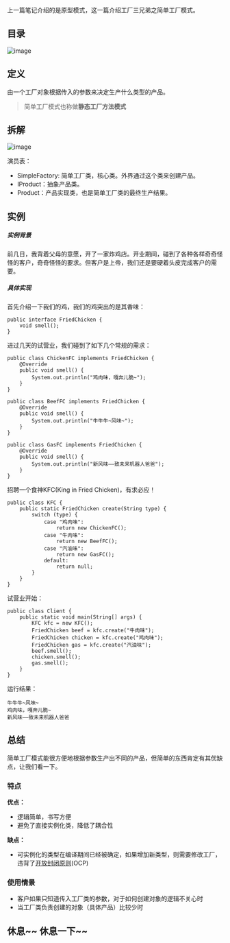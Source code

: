 上一篇笔记介绍的是原型模式，这一篇介绍工厂三兄弟之简单工厂模式。

## 目录
![image](http://7xslhx.com1.z0.glb.clouddn.com/android_pic/simplefact_cl.png)
## 定义
由一个工厂对象根据传入的参数来决定生产什么类型的产品。

> 简单工厂模式也称做**静态工厂方法模式**

## 拆解
![image](http://7xslhx.com1.z0.glb.clouddn.com/android_pic/SimpleFactory.png)

演员表：
- SimpleFactory: 简单工厂类，核心类。外界通过这个类来创建产品。
- IProduct：抽象产品类。
- Product：产品实现类，也是简单工厂类的最终生产结果。

## 实例
##### 实例背景
前几日，我背着父母的意愿，开了一家炸鸡店。开业期间，碰到了各种各样奇奇怪怪的客户，奇奇怪怪的要求。但客户是上帝，我们还是要硬着头皮完成客户的需要。
##### 具体实现
首先介绍一下我们的鸡，我们的鸡突出的是其香味：

```
public interface FriedChicken {
    void smell();
}
```

进过几天的试营业，我们碰到了如下几个常规的需求：
```
public class ChickenFC implements FriedChicken {
    @Override
    public void smell() {
        System.out.println("鸡肉味，嘎奔儿脆~");
    }
}

public class BeefFC implements FriedChicken {
    @Override
    public void smell() {
        System.out.println("牛牛牛~风味~");
    }
}

public class GasFC implements FriedChicken {
    @Override
    public void smell() {
        System.out.println("新风味——致未来机器人爸爸");
    }
}
```

招聘一个食神KFC(King in Fried Chicken)，有求必应！
```
public class KFC {
    public static FriedChicken create(String type) {
        switch (type) {
            case "鸡肉味":
                return new ChickenFC();
            case "牛肉味":
                return new BeefFC();
            case "汽油味":
                return new GasFC();
            default:
                return null;
        }
    }
}
```
试营业开始：
```
public class Client {
    public static void main(String[] args) {
        KFC kfc = new KFC();
        FriedChicken beef = kfc.create("牛肉味");
        FriedChicken chicken = kfc.create("鸡肉味");
        FriedChicken gas = kfc.create("汽油味");
        beef.smell();
        chicken.smell();
        gas.smell();
    }
}
```

运行结果：
```
牛牛牛~风味~
鸡肉味，嘎奔儿脆~
新风味——致未来机器人爸爸
```

## 总结
简单工厂模式能很方便地根据参数生产出不同的产品，但简单的东西肯定有其优缺点，让我们看一下。

### 特点
**优点：**
- 逻辑简单，书写方便
- 避免了直接实例化类，降低了耦合性

**缺点：**
- 可实例化的类型在编译期间已经被确定，如果增加新类型，则需要修改工厂，违背了[开放封闭原则](https://github.com/ColdPuppy/Android-Notes/blob/master/Android-Design-Pattern/%E5%85%AD%E5%A4%A7%E8%AE%BE%E8%AE%A1%E5%8E%9F%E5%88%99%E4%B9%8B%E5%BC%80%E6%94%BE%E5%B0%81%E9%97%AD%E5%8E%9F%E5%88%99.md)(OCP)

### 使用情景
- 客户如果只知道传入工厂类的参数，对于如何创建对象的逻辑不关心时
- 当工厂类负责创建的对象（具体产品）比较少时

## 休息~~ 休息一下~~